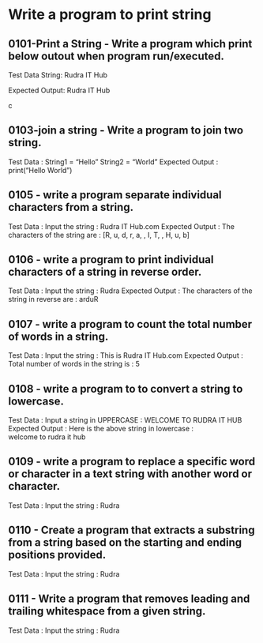 # Write a program to print string

## 0101-Print a String - Write a program which print below outout when program run/executed.
Test Data
String: Rudra IT Hub

Expected Output:
Rudra IT Hub


c


## 0103-join a string - Write a program to join two string.

Test Data :
String1 = “Hello”
String2 = “World”
Expected Output :
print(“Hello World”)

<!-- ## 0104 - write a program print getting the first element of the String.

Test Data :
Input the string : Hello 
Expected Output :
Length of the string is : H -->

## 0105 - write a program separate individual characters from a string.

Test Data :
Input the string : Rudra IT Hub.com
Expected Output :
The characters of the string are : 
[R, u, d, r, a,  , I, T,  , H, u, b]

## 0106 - write a program to print individual characters of a string in reverse order.

Test Data :
Input the string : Rudra
Expected Output :
The characters of the string in reverse are :
arduR

## 0107 - write a program to count the total number of words in a string.

Test Data :
Input the string : This is Rudra IT Hub.com
Expected Output :
Total number of words in the string is : 5

## 0108 - write a program to to convert a string to lowercase.

Test Data :
Input a string in UPPERCASE : WELCOME TO RUDRA IT HUB
Expected Output :
Here is the above string in lowercase :                              
welcome to rudra it hub

## 0109 - write a program to replace a specific word or character in a text string with another word or character.
Test Data :
Input the string : Rudra

## 0110 - Create a program that extracts a substring from a string based on the starting and ending positions provided.
Test Data :
Input the string : Rudra


## 0111 - Write a program that removes leading and trailing whitespace from a given string.
Test Data :
Input the string : Rudra